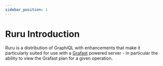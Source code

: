 ```yaml
---
sidebar_position: 1
---
```


# Ruru Introduction

Ruru is a distribution of Graph*i*QL with enhancements that make it particularly
suited for use with a [Grafast](/grafast) powered server - in particular the
ability to view the Grafast plan for a given operation.
